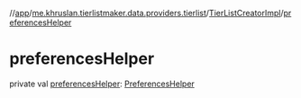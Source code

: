 //[app](../../../index.md)/[me.khruslan.tierlistmaker.data.providers.tierlist](../index.md)/[TierListCreatorImpl](index.md)/[preferencesHelper](preferences-helper.md)

# preferencesHelper

private val [preferencesHelper](preferences-helper.md): [PreferencesHelper](../../me.khruslan.tierlistmaker.data.providers.database/-preferences-helper/index.md)
